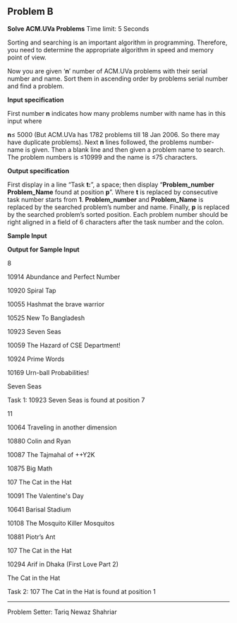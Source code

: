 ## Problem B
**Solve ACM.UVa Problems**
Time limit: 5 Seconds  

Sorting and searching is an important algorithm in programming. Therefore, you need to determine the appropriate algorithm in speed and memory point of view.

Now you are given ‘**n**’ number of ACM.UVa problems with their serial number and name. Sort them in ascending order by problems serial number and find a problem.

**Input specification**

First number **n** indicates how many problems number with name has in this input where

**n**≤ 5000 (But ACM.UVa has 1782 problems till 18 Jan 2006. So there may have duplicate problems). Next **n** lines followed, the problems number-name is given. Then a blank line and then given a problem name to search. The problem numbers is ≤10999 and the name is ≤75 characters.

**Output specification**

First display in a line “Task **t:**”, a space; then display “**Problem\_number** **Problem\_Name** found at position **p**”. Where **t** is replaced by consecutive task number starts from **1**. **Problem\_number** and **Problem\_Name** is replaced by the searched problem’s number and name. Finally, **p** is replaced by the searched problem’s sorted position. Each problem number should be right aligned in a field of 6 characters after the task number and the colon.

**Sample Input**

**Output for Sample Input**

8

10914 Abundance and Perfect Number

10920 Spiral Tap

10055 Hashmat the brave warrior

10525 New To Bangladesh

10923 Seven Seas

10059 The Hazard of CSE Department!

10924 Prime Words

10169 Urn-ball Probabilities!

Seven Seas

Task 1: 10923 Seven Seas is found at position 7

11

10064 Traveling in another dimension

10880 Colin and Ryan

10087 The Tajmahal of ++Y2K

10875 Big Math

107 The Cat in the Hat

10091 The Valentine's Day

10641 Barisal Stadium

10108 The Mosquito Killer Mosquitos

10881 Piotr’s Ant

107 The Cat in the Hat

10294 Arif in Dhaka (First Love Part 2)

The Cat in the Hat

Task 2: 107 The Cat in the Hat is found at position 1

* * *

Problem Setter: Tariq Newaz Shahriar
